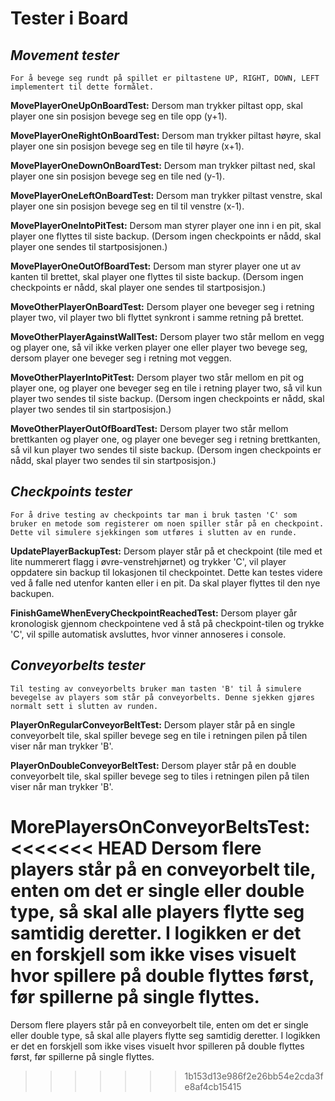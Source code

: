 # Tester i Board

## ***Movement tester***
    For å bevege seg rundt på spillet er piltastene UP, RIGHT, DOWN, LEFT implementert til dette formålet. 

**MovePlayerOneUpOnBoardTest:**
Dersom man trykker piltast opp, skal player one sin posisjon bevege seg en tile opp (y+1).

**MovePlayerOneRightOnBoardTest:**
Dersom man trykker piltast høyre, skal player one sin posisjon bevege seg en tile til høyre (x+1).

**MovePlayerOneDownOnBoardTest:**
Dersom man trykker piltast ned, skal player one sin posisjon bevege seg en tile ned (y-1).

**MovePlayerOneLeftOnBoardTest:**
Dersom man trykker piltast venstre, skal player one sin posisjon bevege seg en til til venstre (x-1).

**MovePlayerOneIntoPitTest:**
Dersom man styrer player one inn i en pit, skal player one flyttes til siste backup. (Dersom ingen checkpoints er nådd, skal player one sendes til startposisjonen.)

**MovePlayerOneOutOfBoardTest:**
Dersom man styrer player one ut av kanten til brettet, skal player one flyttes til siste backup. (Dersom ingen checkpoints er nådd, skal player one sendes til startposisjon.)

**MoveOtherPlayerOnBoardTest:**
Dersom player one beveger seg i retning player two, vil player two bli flyttet synkront i samme retning på brettet.

**MoveOtherPlayerAgainstWallTest:**
Dersom player two står mellom en vegg og player one, så vil ikke verken player one eller player two bevege seg, dersom player one beveger seg i retning mot veggen.

**MoveOtherPlayerIntoPitTest:**
Dersom player two står mellom en pit og player one, og player one beveger seg en tile i retning player two, så vil kun player two sendes til siste backup. (Dersom ingen checkpoints er nådd, skal player two sendes til sin startposisjon.)

**MoveOtherPlayerOutOfBoardTest:**
Dersom player two står mellom brettkanten og player one, og player one beveger seg i retning brettkanten, så vil kun player two sendes til siste backup. (Dersom ingen checkpoints er nådd, skal player two sendes til sin startposisjon.)


## ***Checkpoints tester***

    For å drive testing av checkpoints tar man i bruk tasten 'C' som bruker en metode som registerer om noen spiller står på en checkpoint. Dette vil simulere sjekkingen som utføres i slutten av en runde.

**UpdatePlayerBackupTest:**
Dersom player står på et checkpoint (tile med et lite nummerert flagg i øvre-venstrehjørnet) og trykker 'C', vil player oppdatere sin backup til lokasjonen til checkpointet. Dette kan testes videre ved å falle ned utenfor kanten eller i en pit. Da skal player flyttes til den nye backupen.

**FinishGameWhenEveryCheckpointReachedTest:**
Dersom player går kronologisk gjennom checkpointene ved å stå på checkpoint-tilen og trykke 'C', vil spille automatisk avsluttes, hvor vinner annoseres i console.

## ***Conveyorbelts tester***

    Til testing av conveyorbelts bruker man tasten 'B' til å simulere bevegelse av players som står på conveyorbelts. Denne sjekken gjøres normalt sett i slutten av runden.

**PlayerOnRegularConveyorBeltTest:**
Dersom player står på en single conveyorbelt tile, skal spiller bevege seg en tile i retningen pilen på tilen viser når man trykker 'B'.

**PlayerOnDoubleConveyorBeltTest:**
Dersom player står på en double conveyorbelt tile, skal spiller bevege seg to tiles i retningen pilen på tilen viser når man trykker 'B'.

**MorePlayersOnConveyorBeltsTest:**
<<<<<<< HEAD
Dersom flere players står på en conveyorbelt tile, enten om det er single eller double type, så skal alle players flytte seg samtidig deretter. I logikken er det en forskjell som ikke vises visuelt hvor spillere på double flyttes først, før spillerne på single flyttes.
=======
Dersom flere players står på en conveyorbelt tile, enten om det er single eller double type, så skal alle players flytte seg samtidig deretter. I logikken er det en forskjell som ikke vises visuelt hvor spilleren på double flyttes først, før spillerne på single flyttes.
>>>>>>> 1b153d13e986f2e26bb54e2cda3fe8af4cb15415


